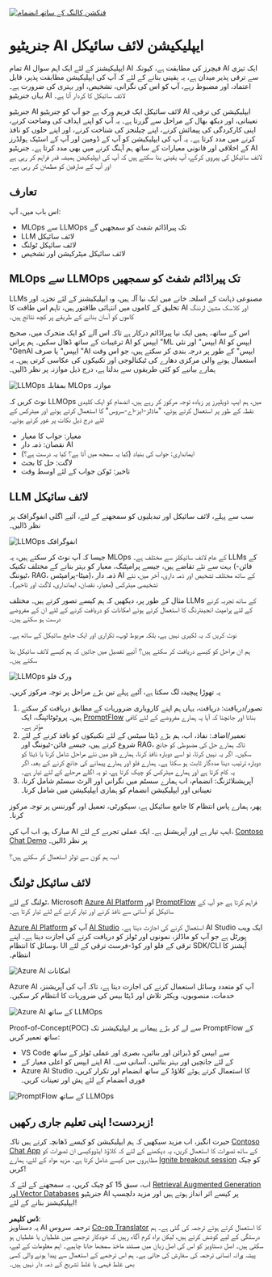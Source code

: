 <!--
CO_OP_TRANSLATOR_METADATA:
{
  "original_hash": "27a5347a5022d5ef0a72ab029b03526a",
  "translation_date": "2025-05-19T23:20:24+00:00",
  "source_file": "14-the-generative-ai-application-lifecycle/README.md",
  "language_code": "ur"
}
-->
[![فنکشن کالنگ کے ساتھ انضمام](../../../translated_images/14-lesson-banner.0b85d0b37979269e80a18bb1e758e1ccca0a2195b426a0af666c8ad14aee60b0.ur.png)](https://aka.ms/gen-ai-lesson14-gh?WT.mc_id=academic-105485-koreyst)

# جنریٹیو AI ایپلیکیشن لائف سائیکل

تمام AI ایپلیکیشنز کے لئے ایک اہم سوال AI فیچرز کی مطابقت ہے، کیونکہ AI ایک تیزی سے ترقی پذیر میدان ہے، یہ یقینی بنانے کے لئے کہ آپ کی ایپلیکیشن مطابقت پذیر، قابل اعتماد، اور مضبوط رہے، آپ کو اس کی نگرانی، تشخیص، اور بہتری کی ضرورت ہے۔ یہاں جنریٹیو AI لائف سائیکل کا کردار آتا ہے۔

جنریٹیو AI لائف سائیکل ایک فریم ورک ہے جو آپ کو جنریٹیو AI ایپلیکیشن کی ترقی، تعیناتی، اور دیکھ بھال کے مراحل سے گزرتا ہے۔ یہ آپ کو اپنے اہداف کی وضاحت کرنے، اپنی کارکردگی کی پیمائش کرنے، اپنے چیلنجز کی شناخت کرنے، اور اپنے حلوں کو نافذ کرنے میں مدد کرتا ہے۔ یہ آپ کی ایپلیکیشن کو آپ کے ڈومین اور آپ کے اسٹیک ہولڈرز کے اخلاقی اور قانونی معیارات کے ساتھ ہم آہنگ کرنے میں بھی مدد کرتا ہے۔ جنریٹیو AI لائف سائیکل کی پیروی کرکے، آپ یقینی بنا سکتے ہیں کہ آپ کی ایپلیکیشن ہمیشہ قدر فراہم کر رہی ہے اور آپ کے صارفین کو مطمئن کر رہی ہے۔

## تعارف

اس باب میں، آپ:

- MLOps سے LLMOps تک پیراڈائم شفٹ کو سمجھیں گے
- LLM لائف سائیکل
- لائف سائیکل ٹولنگ
- لائف سائیکل میٹرکیشن اور تشخیص

## MLOps سے LLMOps تک پیراڈائم شفٹ کو سمجھیں

LLMs مصنوعی ذہانت کے اسلحہ خانے میں ایک نیا آلہ ہیں، وہ ایپلیکیشنز کے لئے تجزیہ اور تخلیق کے کاموں میں انتہائی طاقتور ہیں، تاہم اس طاقت کا AI اور کلاسک مشین لرننگ کاموں کو آسان بنانے کے طریقے پر کچھ نتائج ہیں۔

اس کے ساتھ، ہمیں ایک نیا پیراڈائم درکار ہے تاکہ اس آلے کو ایک متحرک میں، صحیح ترغیبات کے ساتھ ڈھال سکیں۔ ہم پرانی AI ایپس کو "ML ایپس" اور نئی AI ایپس کو "GenAI ایپس" یا صرف "AI ایپس" کے طور پر درجہ بندی کر سکتے ہیں، جو اس وقت استعمال ہونے والی مرکزی دھارے کی ٹیکنالوجی اور تکنیکوں کی عکاسی کرتی ہیں۔ یہ ہمارے بیانیے کو کئی طریقوں سے بدلتا ہے، درج ذیل موازنہ پر نظر ڈالیں۔

![LLMOps بمقابلہ MLOps موازنہ](../../../translated_images/01-llmops-shift.82d7bf6eb2d98a01e35f234df654e9aa4ebec89792f274695a5da8dc3f388084.ur.png)

نوٹ کریں کہ LLMOps میں، ہم ایپ ڈویلپرز پر زیادہ توجہ مرکوز کر رہے ہیں، انضمام کو ایک کلیدی نقطہ کے طور پر استعمال کرتے ہوئے، "ماڈلز-ایز-اے-سروس" کا استعمال کرتے ہوئے اور میٹرکس کے لئے درج ذیل نکات پر غور کرتے ہوئے۔

- معیار: جواب کا معیار
- نقصان: ذمہ دار AI
- ایمانداری: جواب کی بنیاد (کیا یہ سمجھ میں آتا ہے؟ کیا یہ درست ہے؟)
- لاگت: حل کا بجٹ
- تاخیر: ٹوکن جواب کے لئے اوسط وقت

## LLM لائف سائیکل

سب سے پہلے، لائف سائیکل اور تبدیلیوں کو سمجھنے کے لئے، آئیے اگلی انفوگرافک پر نظر ڈالیں۔

![LLMOps انفوگرافک](../../../translated_images/02-llmops.287de964b5ce9577678b7f053efb3a3c92adf0852c882c5bae94c11b7563e4db.ur.png)

جیسا کہ آپ نوٹ کر سکتے ہیں، یہ MLOps کے عام لائف سائیکلز سے مختلف ہے۔ LLMs کے بہت سے نئے تقاضے ہیں، جیسے پرامپٹنگ، معیار کو بہتر بنانے کے مختلف تکنیک (فائن-ٹیوننگ، RAG، میٹا-پرامپٹس)، ذمہ دار AI کے ساتھ مختلف تشخیص اور ذمہ داری، آخر میں، نئے تشخیصی میٹرکس (معیار، نقصان، ایمانداری، لاگت اور تاخیر)۔

مثال کے طور پر، دیکھیں کہ ہم کیسے تصور کرتے ہیں۔ مختلف LLMs کے ساتھ تجربہ کرنے کے لئے پرامپٹ انجینئرنگ کا استعمال کرتے ہوئے امکانات کو دریافت کرنے کے لئے ان کے مفروضے درست ہو سکتے ہیں۔

نوٹ کریں کہ یہ لکیری نہیں ہے، بلکہ مربوط لوپ، تکراری اور ایک جامع سائیکل کے ساتھ ہے۔

ہم ان مراحل کو کیسے دریافت کر سکتے ہیں؟ آئیے تفصیل میں جائیں کہ ہم کیسے لائف سائیکل بنا سکتے ہیں۔

![LLMOps ورک فلو](../../../translated_images/03-llm-stage-flows.f3b87c210c1fe37084a7b7408877ff1688e2dc565694789820ec259e76d4ed05.ur.png)

یہ تھوڑا پیچیدہ لگ سکتا ہے، آئیے پہلے تین بڑے مراحل پر توجہ مرکوز کریں۔

1. تصور/دریافت: دریافت، یہاں ہم اپنے کاروباری ضروریات کے مطابق دریافت کر سکتے ہیں۔ پروٹوٹائپنگ، ایک [PromptFlow](https://microsoft.github.io/promptflow/index.html?WT.mc_id=academic-105485-koreyst) بنانا اور جانچنا کہ آیا یہ ہمارے مفروضے کے لئے کافی مؤثر ہے۔
2. تعمیر/اضافہ: نفاذ، اب، ہم بڑے ڈیٹا سیٹس کے لئے تکنیکوں کو نافذ کرنے کے لئے شروع کرتے ہیں، جیسے فائن-ٹیوننگ اور RAG، تاکہ ہمارے حل کی مضبوطی کو جانچ سکیں۔ اگر یہ نہیں کرتا، تو اسے دوبارہ نافذ کرنا، ہمارے فلو میں نئے مراحل شامل کرنا یا ڈیٹا کو دوبارہ ترتیب دینا مددگار ثابت ہو سکتا ہے۔ ہمارے فلو اور ہمارے پیمانے کی جانچ کرنے کے بعد، اگر یہ کام کرتا ہے اور ہمارے میٹرکس کو چیک کرتا ہے، تو یہ اگلے مرحلے کے لئے تیار ہے۔
3. آپریشنلائزنگ: انضمام، اب ہمارے سسٹم میں نگرانی اور الرٹ سسٹم شامل کرنا، تعیناتی اور ایپلیکیشن انضمام کو ہماری ایپلیکیشن میں شامل کرنا۔

پھر، ہمارے پاس انتظام کا جامع سائیکل ہے، سیکورٹی، تعمیل اور گورننس پر توجہ مرکوز کرنا۔

مبارک ہو، اب آپ کی AI ایپ تیار ہے اور آپریشنل ہے۔ ایک عملی تجربے کے لئے، [Contoso Chat Demo](https://nitya.github.io/contoso-chat/?WT.mc_id=academic-105485-koreys) پر نظر ڈالیں۔

اب، ہم کون سے ٹولز استعمال کر سکتے ہیں؟

## لائف سائیکل ٹولنگ

ٹولنگ کے لئے، Microsoft [Azure AI Platform](https://azure.microsoft.com/solutions/ai/?WT.mc_id=academic-105485-koreys) اور [PromptFlow](https://microsoft.github.io/promptflow/index.html?WT.mc_id=academic-105485-koreyst) فراہم کرتا ہے جو آپ کے سائیکل کو آسانی سے نافذ کرنے اور تیار کرنے کے لئے تیار کرتا ہے۔

[Azure AI Platform](https://azure.microsoft.com/solutions/ai/?WT.mc_id=academic-105485-koreys) آپ کو [AI Studio](https://ai.azure.com/?WT.mc_id=academic-105485-koreys) استعمال کرنے کی اجازت دیتا ہے۔ AI Studio ایک ویب پورٹل ہے جو آپ کو ماڈلز، نمونوں اور ٹولز کو دریافت کرنے کی اجازت دیتا ہے۔ اپنے وسائل کا انتظام، UI ترقی کے فلو اور کوڈ-فرسٹ ترقی کے لئے SDK/CLI آپشنز کا انتظام۔

![Azure AI امکانات](../../../translated_images/04-azure-ai-platform.bf903e8cdf00f73896d804bd8e6bea62f5280498c998271bd5629c1efa8b466f.ur.png)

Azure AI آپ کو متعدد وسائل استعمال کرنے کی اجازت دیتا ہے، تاکہ آپ کی آپریشنز، خدمات، منصوبوں، ویکٹر تلاش اور ڈیٹا بیس کی ضروریات کا انتظام کر سکیں۔

![Azure AI کے ساتھ LLMOps](../../../translated_images/05-llm-azure-ai-prompt.dc29c0d74b1dd939f7c6cbf28b1fee54b9a846ba04d4068c40134e2627cb7232.ur.png)

Proof-of-Concept(POC) سے لے کر بڑے پیمانے پر ایپلیکیشنز تک PromptFlow کے ساتھ تعمیر کریں:

- VS Code سے ایپس کو ڈیزائن اور بنائیں، بصری اور عملی ٹولز کے ساتھ
- اپنے ایپس کو اعلی معیار کے AI کے لئے جانچیں اور بہتر بنائیں، آسانی سے۔
- Azure AI Studio کا استعمال کرتے ہوئے کلاؤڈ کے ساتھ انضمام اور تکرار کریں، فوری انضمام کے لئے پش اور تعینات کریں۔

![PromptFlow کے ساتھ LLMOps](../../../translated_images/06-llm-promptflow.8f0a6fcbea793a042a3db89ca1db1aa8fd540526958c97b5e894748fb4a87edd.ur.png)

## زبردست! اپنی تعلیم جاری رکھیں!

حیرت انگیز، اب مزید سیکھیں کہ ہم ایپلیکیشن کو کیسے ڈھانچہ کرتے ہیں تاکہ [Contoso Chat App](https://nitya.github.io/contoso-chat/?WT.mc_id=academic-105485-koreyst) کے ساتھ تصورات کا استعمال کریں، یہ دیکھنے کے لئے کہ کلاؤڈ ایڈووکیسی ان تصورات کو مظاہروں میں کیسے شامل کرتا ہے۔ مزید مواد کے لئے، ہمارے [Ignite breakout session](https://www.youtube.com/watch?v=DdOylyrTOWg) کو چیک کریں!

اب، سبق 15 کو چیک کریں، یہ سمجھنے کے لئے کہ [Retrieval Augmented Generation اور Vector Databases](../15-rag-and-vector-databases/README.md?WT.mc_id=academic-105485-koreyst) جنریٹیو AI پر کیسے اثر انداز ہوتے ہیں اور مزید دلچسپ ایپلیکیشنز بنانے کے لئے!

**ڈس کلیمر**:  
یہ دستاویز AI ترجمہ سروس [Co-op Translator](https://github.com/Azure/co-op-translator) کا استعمال کرتے ہوئے ترجمہ کی گئی ہے۔ ہم درستگی کے لیے کوشش کرتے ہیں، لیکن براہ کرم آگاہ رہیں کہ خودکار ترجمے میں غلطیاں یا غلطیاں ہو سکتی ہیں۔ اصل دستاویز کو اس کی اصل زبان میں مستند ماخذ سمجھا جانا چاہیے۔ اہم معلومات کے لیے، پیشہ ورانہ انسانی ترجمہ کی سفارش کی جاتی ہے۔ ہم اس ترجمے کے استعمال سے پیدا ہونے والی کسی بھی غلط فہمی یا غلط تشریح کے ذمہ دار نہیں ہیں۔